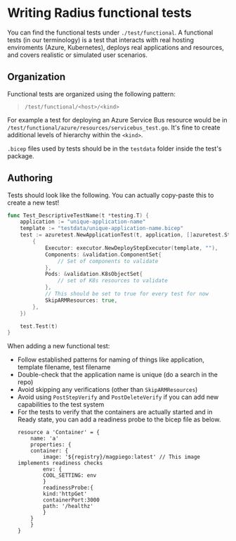 # Writing Radius functional tests

You can find the functional tests under `./test/functional`. A functional tests (in our terminology) is a test that interacts with real hosting enviroments (Azure, Kubernetes), deploys real applications and resources, and covers realistic or simulated user scenarios.

## Organization

Functional tests are organized using the following pattern:

> `/test/functional/<host>/<kind>`

For example a test for deploying an Azure Service Bus resource would be in `/test/functional/azure/resources/servicebus_test.go`. It's fine to create additional levels of hierarchy within the `<kind>`.

`.bicep` files used by tests should be in the `testdata` folder inside the test's package.

## Authoring

Tests should look like the following. You can actually copy-paste this to create a new test!

```go
func Test_DescriptiveTestName(t *testing.T) {
	application := "unique-application-name"
	template := "testdata/unique-application-name.bicep"
	test := azuretest.NewApplicationTest(t, application, []azuretest.Step{
		{
			Executor: executor.NewDeployStepExecutor(template, ""),
            Components: &validation.ComponentSet{
                // Set of components to validate
            },
			Pods: &validation.K8sObjectSet{
				// set of K8s resources to validate
			},
            // This should be set to true for every test for now
			SkipARMResources: true,
		},
	})

	test.Test(t)
}
```

When adding a new functional test:

- Follow established patterns for naming of things like application, template filename, test filename
- Double-check that the application name is unique (do a search in the repo)
- Avoid skipping any verifications (other than `SkipARMResources`)
- Avoid using `PostStepVerify` and `PostDeleteVerify` if you can add new capabilities to the test system
- For the tests to verify that the containers are actually started and in Ready state, you can add a readiness probe to the bicep file as below. 
	```bicep
	resource a 'Container' = {
		name: 'a'
		properties: {
		container: {
			image: '${registry}/magpiego:latest' // This image implements readiness checks
			env: {
			COOL_SETTING: env
			}
			readinessProbe:{
			kind:'httpGet'
			containerPort:3000
			path: '/healthz'
			}
		}
		}
	}
	```